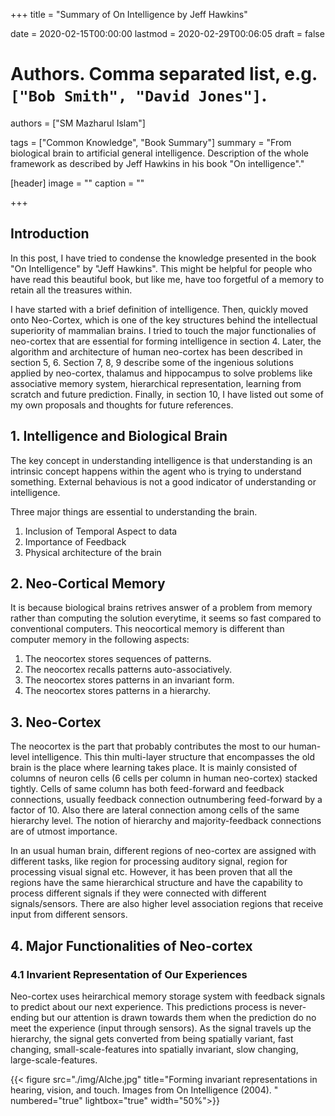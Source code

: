 +++
title = "Summary of On Intelligence by Jeff Hawkins"

date = 2020-02-15T00:00:00
lastmod = 2020-02-29T00:06:05
draft = false

# Authors. Comma separated list, e.g. `["Bob Smith", "David Jones"]`.
authors = ["SM Mazharul Islam"]

tags = ["Common Knowledge", "Book Summary"]
summary = "From biological brain to artificial general intelligence. Description of the whole framework as described by Jeff Hawkins in his book \"On intelligence\"."

[header]
image = ""
caption = ""

+++

## Introduction

In this post, I have tried to condense the knowledge presented in the book "On Intelligence" by "Jeff Hawkins". This might be helpful for people who have read this beautiful book, but like me, have too forgetful of a memory to retain all the treasures within.

I have started with a brief definition of intelligence. Then, quickly moved onto Neo-Cortex, which is one of the key structures behind the intellectual superiority of mammalian brains. I tried to touch the major functionalies of neo-cortex that are essential for forming intelligence in section 4. Later, the algorithm and architecture of human neo-cortex has been described in section 5, 6. Section 7, 8, 9 describe some of the ingenious solutions applied by neo-cortex, thalamus and hippocampus to solve problems like associative memory system, hierarchical representation, learning from scratch and future prediction. Finally, in section 10, I have listed out some of my own proposals and thoughts for future references.


## 1. Intelligence and Biological Brain

The key concept in understanding intelligence is that understanding is an intrinsic concept happens within the agent who is trying to understand something. External behavious is not a good indicator of understanding or intelligence. 

Three major things are essential to understanding the brain. 

1. Inclusion of Temporal Aspect to data
2. Importance of Feedback
3. Physical architecture of the brain

## 2. Neo-Cortical Memory

It is because biological brains retrives answer of a problem from memory rather than computing the solution everytime, it seems so fast compared to conventional computers. This neocortical memory is different than computer memory in the following aspects:

1. The neocortex stores sequences of patterns.
2. The neocortex recalls patterns auto-associatively.
3. The neocortex stores patterns in an invariant form.
4. The neocortex stores patterns in a hierarchy.

## 3. Neo-Cortex

The neocortex is the part that probably contributes the most to our human-level intelligence. This thin multi-layer structure that encompasses the old brain is the place where learning takes place. It is mainly consisted of columns of neuron cells (6 cells per column in human neo-cortex) stacked tightly. Cells of same column has both feed-forward and feedback connections, usually feedback connection outnumbering feed-forward by a factor of 10. Also there are lateral connection among cells of the same hierarchy level. The notion of hierarchy and majority-feedback connections are of utmost importance. 

In an usual human brain, different regions of neo-cortex are assigned with different tasks, like region for processing auditory signal, region for processing visual signal etc. However, it has been proven that all the regions have the same hierarchical structure and have the capability to process different signals if they were connected with different signals/sensors. There are also higher level association regions that receive input from different sensors.


## 4. Major Functionalities of Neo-cortex

### 4.1 Invarient Representation of Our Experiences

Neo-cortex uses heirarchical memory storage system with feedback signals to predict about our next experience. This predictions process is never-ending but our attention is drawn towards them when the prediction do no meet the experience (input through sensors). As the signal travels up the hierarchy, the signal gets converted from being spatially variant, fast changing, small-scale-features into spatially invariant, slow changing, large-scale-features.

{{< figure src="./img/Alche.jpg" title="Forming invariant representations in hearing, vision, and touch. Images from On Intelligence (2004).  " numbered="true" lightbox="true" width="50%">}}
